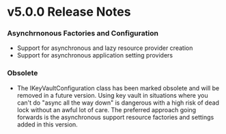 # v5.0.0 Release Notes

### Asynchrnonous Factories and Configuration

* Support for asynchronous and lazy resource provider creation
* Support for asynchronous application setting providers

### Obsolete

* The IKeyVaultConfiguration class has been marked obsolete and will be removed in a future version. Using key vault in situations where you can't do "async all the way down" is dangerous with a high risk of dead lock without an awful lot of care. The preferred approach going forwards is the asynchronous support resource factories and settings added in this version.